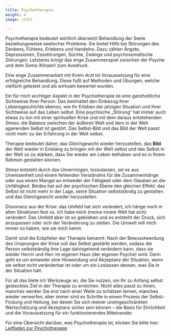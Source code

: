 ```yaml
---
title: Psychotherapie
weight: 4
image: stuhl

---
```

Psychotherapie bedeutet wörtlich übersetzt Behandlung der Seele beziehungsweise seelischer Probleme. Sie bietet Hilfe bei Störungen des Denkens, Fühlens, Erlebens und Handelns. Dazu zählen Ängste, Depressionen, Essstörungen, Süchte, Zwänge und psychosomatische Störungen. Letzteres bringt das enge Zusammenspiel zwischen der Psyche und dem Soma (Körper) zum Ausdruck.

Eine enge Zusammenarbeit mit Ihrem Arzt ist Voraussetzung für eine erfolgreiche Behandlung. Diese fußt auf Methoden und Übungen, welche vielfach getestet und als wirksam bewertet wurden.

Ein für mich wichtiger Aspekt in der Psychotherapie ist eine ganzheitliche Sichtweise Ihrer Person. Das beinhaltet den Einbezug Ihrer Lebensgeschichte ebenso, wie Ihr Erleben der jetzigen Situation und Ihrer Sichtweise auf das Leben selbst. Eine psychische „Störung“ hat immer auch etwas zu tun mit einer spirituellen Krise und mit dem daraus entstehenden Stress: die Balance zwischen der äußeren Welt und dem in der Welt agierenden Selbst ist gestört. Das Selbst-Bild und das Bild der Welt passt nicht mehr zu der Erfahrung in der Welt selbst.

Therapie bedeutet daher, das Gleichgewicht wieder herzustellen, das **Bild** der Welt wieder in Einklang zu bringen mit der Welt selbst und das Selbst in der Welt so zu stärken, dass Sie wieder am Leben teilhaben und es in Ihrem Rahmen gestalten können.

Stress entsteht durch das Unvermögen, loszulassen, sei es aus Unwissenheit und einem fehlenden Verständnis für die Zusammenhänge oder aus einem Mangel an entweder der Fähigkeit oder dem Glauben an die Unfähigkeit. Beides hat auf der psychischen Ebene den gleichen Effekt: das Selbst ist nicht mehr in der Lage, seine Situation selbstständig zu gestalten und das Gleichgewicht wieder herzustellen.

Dissonanz aus der Krise: das Umfeld hat sich verändert, ich hänge noch in alten Strukturen fest vs. ich habe mich (meine innere Welt hat sich) verändert. Das Umfeld aber ist so geblieben und es entsteht der Druck, sich anzupassen oder sich der Veränderung zu stellen. Die Umwelt will mich immer so haben, wie sie mich kennt.

Damit sind die Eckpfeiler der Therapie benannt: Nach der Bewusstwerdung des Ursprunges der Krise soll das Selbst gestärkt werden, sodass die Person selbstständig ihre Lage dahingehend verändern kann, dass sie wieder Herrin und Herr im eigenen Haus (der eigenen Psyche) wird. Dann geht es um entweder eine Hinwendung und Akzeptanz der Situation, wenn sie selbst nicht veränderbar ist oder um ein Loslassen dessen, was Sie in der Situation hält.

Für all das biete ich Werkzeuge an, die Sie nutzen, um Ihr zu Anfang selbst gestecktes Ziel in der Therapie zu erreichen. Nicht alles passt zu Ihnen, manches werden Sie erst nach einer Weile zu schätzen lernen, manches wieder verwerfen, aber immer sind es Schritte in einem Prozess der Selbst-Findung und Heilung, bei denen Sie sich meiner uneingeschränkten Wertschätzung und Akzeptanz sicher sein können – die Basis für Ehrlichkeit und die Voraussetzung für ein funktionierendes Miteinander.

Für eine Übersicht darüber, was Psychotherapie ist, klicken Sie bitte hier: [Leitfaden zur Psychotherapie](https://www.kvb.de/fileadmin/kvb/dokumente/Patienten/Leitfaden-zur-Psychotherapie.pdf)
